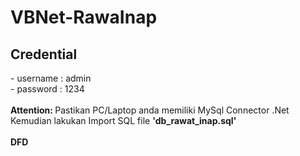 # VBNet-RawaInap
<H2> Credential </H2>
- username : admin </br>
- password : 1234

</br>
</br>
<b> Attention: </b>
Pastikan PC/Laptop anda memiliki MySql Connector .Net </br>
Kemudian lakukan Import SQL file <b> 'db_rawat_inap.sql' </b>

</br>
</br>
<b> DFD </b>
